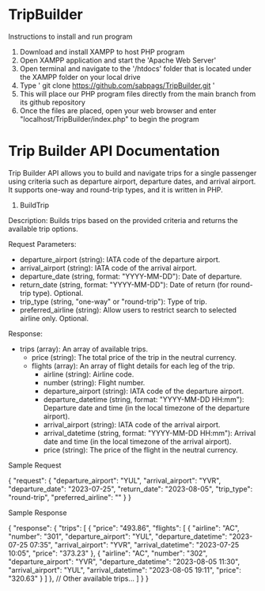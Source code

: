 # TripBuilder

Instructions to install and run program

1. Download and install XAMPP to host PHP program
2. Open XAMPP application and start the 'Apache Web Server'
3. Open terminal and navigate to the '/htdocs' folder that is located under the XAMPP folder on your local drive
4. Type ' git clone https://github.com/sabpags/TripBuilder.git '
5. This will place our PHP program files directly from the main branch from its github repository
6. Once the files are placed, open your web browser and enter "localhost/TripBuilder/index.php" to begin the program

# Trip Builder API Documentation

Trip Builder API allows you to build and navigate trips for a single passenger using criteria such as departure airport, departure dates, and arrival airport. It supports one-way and round-trip types, and it is written in PHP.

1. BuildTrip

Description: Builds trips based on the provided criteria and returns the available trip options.

Request Parameters:
* departure_airport (string): IATA code of the departure airport.
* arrival_airport (string): IATA code of the arrival airport.
* departure_date (string, format: "YYYY-MM-DD"): Date of departure.
* return_date (string, format: "YYYY-MM-DD"): Date of return (for round-trip type). Optional.
* trip_type (string, "one-way" or "round-trip"): Type of trip.
* preferred_airline (string): Allow users to restrict search to selected airline only. Optional.

Response:

* trips (array): An array of available trips.
    * price (string): The total price of the trip in the neutral currency.
    * flights (array): An array of flight details for each leg of the trip.
        * airline (string): Airline code.
        * number (string): Flight number.
        * departure_airport (string): IATA code of the departure airport.
        * departure_datetime (string, format: "YYYY-MM-DD HH:mm"): Departure date and time (in the local timezone of the departure airport).
        * arrival_airport (string): IATA code of the arrival airport.
        * arrival_datetime (string, format: "YYYY-MM-DD HH:mm"): Arrival date and time (in the local timezone of the arrival airport).
        * price (string): The price of the flight in the neutral currency.


Sample Request

{
  "request": {
    "departure_airport": "YUL",
    "arrival_airport": "YVR",
    "departure_date": "2023-07-25",
    "return_date": "2023-08-05",
    "trip_type": "round-trip",
    "preferred_airline": ""
  }
}

Sample Response

{
  "response": {
    "trips": [
      {
        "price": "493.86",
        "flights": [
          {
            "airline": "AC",
            "number": "301",
            "departure_airport": "YUL",
            "departure_datetime": "2023-07-25 07:35",
            "arrival_airport": "YVR",
            "arrival_datetime": "2023-07-25 10:05",
            "price": "373.23"
          },
          {
            "airline": "AC",
            "number": "302",
            "departure_airport": "YVR",
            "departure_datetime": "2023-08-05 11:30",
            "arrival_airport": "YUL",
            "arrival_datetime": "2023-08-05 19:11",
            "price": "320.63"
          }
        ]
      },
      // Other available trips...
    ]
  }
}
